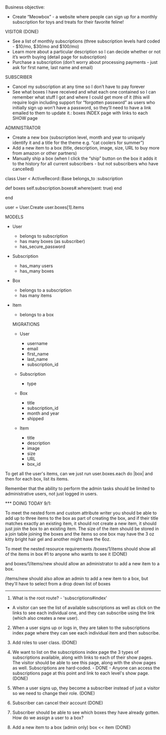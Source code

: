 Business objective:
- Create “Meowbox” - a website where people can sign up for a monthly subscription for toys and treats for their favorite feline!

VISITOR (DONE)
- See a list of monthly subscriptions (three subscription levels hard coded - $10/mo, $30/mo and $100/mo)
- Learn more about a particular description so I can decide whether or not it’s worth buying (detail page for subscription)
- Purchase a subscription (don’t worry about processing payments - just ask for first name, last name and email)

SUBSCRIBER
- Cancel my subscription at any time so I don’t have to pay forever
- See what boxes I have received and what each one contained so I can remember what stuff I got and where I could get more of it (this will require login including support for “forgotten password” as users who initially sign up won’t have a password, so they’ll need to have a link emailed to them to update it.: boxes INDEX page with links to each SHOW page

ADMINISTRATOR
- Create a new box (subscription level, month and year to uniquely identify it and a title for the theme e.g. “cat coolers for summer”)
- Add a new item to a box (title, description, image, size, URL to buy more from amazon or other partners)
- Manually ship a box (when I click the “ship” button on the box it adds it to the history for all current subscribers - but not subscribers who have cancelled)


class User < ActiveRecord::Base
  belongs_to :subscription

  def boxes
    self.subscription.boxes#.where(sent: true)
  end



end

user = User.Create
user.boxes[1].items

MODELS
- User
  - belongs to subscription
  - has many boxes (as subscriber)
  - has_secure_password
- Subscription
  - has_many users
  - has_many boxes
- Box
  - belongs to a subscription
  - has many items
- Item
  - belongs to a box

  MIGRATIONS
  - User
    - username
    - email
    - first_name
    - last_name
    - subscription_id

  - Subscription
    - type

  - Box
    - title
    - subscription_id
    - month and year
    - shipped

  - Item
    - title
    - description
    - image
    - size
    - URL
    - box_id

To get all the user's items, can we just run user.boxes.each do |box| and then for each box, list its items.

Remember that the ability to perform the admin tasks should be limited to administrative users, not just logged in users.

*** DOING TODAY 9/1:

To meet the nested form and custom attribute writer you should be able to add up to three items to the box as part of creating the box, and if their title matches exactly an existing item, it should not create a new item, it should just join the box to an existing item. The size of the item should be stored in a join table joining the boxes and the items so one box may have the 3 oz kitty bright hair gel and another might have the 6oz.

To meet the nested resource requirements /boxes/1/items should show all of the items in box #1 to anyone who wants to see it (DONE)

and boxes/1/items/new should allow an administrator to add a new item to a box.

/items/new should also allow an admin to add a new item to a box, but they'll have to select from a drop down list of boxes


---

1. What is the root route? - 'subscriptions#index'
  - A visitor can see the list of available subscriptions as well as click on the links to see each individual one, and they can subscribe using the link (which also creates a new user).

2. When a user signs up or logs in, they are taken to the subscriptions index page where they can see each individual item and then subscribe.

3. Add roles to user class. (DONE)

4. We want to list on the subscriptions index page the 3 types of subscriptions available, along with links to each of their show pages. The visitor should be able to see this page, along with the show pages as well. Subscriptions are hard-coded. - DONE - Anyone can access the subscriptions page at this point and link to each level's show page. (DONE)

5. When a user signs up, they become a subscriber instead of just a visitor so we need to change their role. (DONE)

6. Subscriber can cancel their account (DONE)

7. Subscriber should be able to see which boxes they have already gotten. How do we assign a user to a box?

8. Add a new item to a box (admin only) box << item (DONE)
